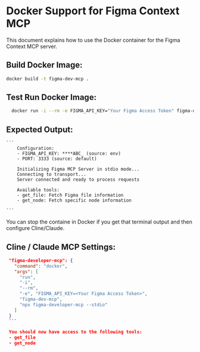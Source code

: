 # Docker Support for Figma Context MCP

This document explains how to use the Docker container for the Figma Context MCP server.

## Build Docker Image:

```bash
docker build -t figma-dev-mcp .
```

## Test Run Docker Image:
  ```bash
    docker run -i --rm -e FIGMA_API_KEY="Your Figma Access Token" figma-dev-mcp "npx figma-developer-mcp --stdio"
  ```
## Expected Output:
    ```
        Configuration:
        - FIGMA_API_KEY: ****ABC_ (source: env)
        - PORT: 3333 (source: default)

        Initializing Figma MCP Server in stdio mode...
        Connecting to transport...
        Server connected and ready to process requests

        Available tools:
        - get_file: Fetch Figma file information
        - get_node: Fetch specific node information

    ```
  You can stop the containe in Docker if you get that terminal output and then configure Cline/Claude.

  ## Cline / Claude MCP Settings:

   ```json
    "figma-developer-mcp": {
      "command": "docker",
      "args": [
        "run",
        "-i",
        "--rm",
        "-e", "FIGMA_API_KEY=<Your Figma Access Token>",
        "figma-dev-mcp",
        "npx figma-developer-mcp --stdio"
      ]
    }
    ```

    You should now have access to the following tools:
    - get_file
    - get_node
